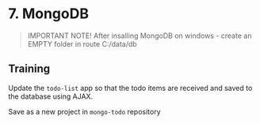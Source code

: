# 7. MongoDB

>  IMPORTANT NOTE! After insalling MongoDB on windows - create an EMPTY folder in route C:/data/db

## Training


Update the `todo-list` app so that the todo items are received and saved to the database using AJAX.

Save as a new project in `mongo-todo` repository